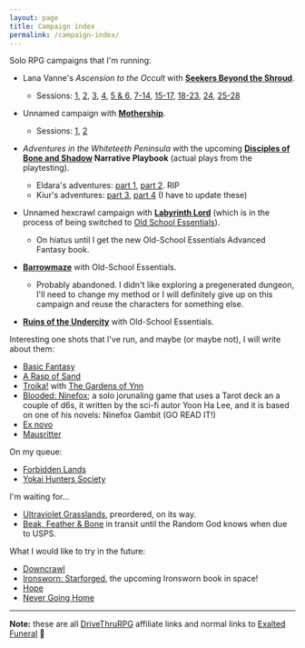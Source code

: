 ```yaml
---
layout: page
title: Campaign index
permalink: /campaign-index/
---
```


Solo RPG campaigns that I'm running: 

* Lana Vanne's *Ascension to the Occult* with **[Seekers Beyond the
  Shroud](https://www.exaltedfuneral.com/products/seekers-beyond-the-shroud?_pos=1&_sid=6d822758b&_ss=r)**.
  * Sessions: [1]({{site.baseurl}}/2020/02/25/play-report-burning-spices/),
  [2]({{site.baseurl}}/2020/02/27/play-report-the-egyptian-amulet/),
  [3]({{site.baseurl}}/2020/03/11/play-report-the-poison-research-lab/),
  [4]({{site.baseurl}}/2020/03/25/play-report-vice-and-virtue-tea-shop/),
  [5 &
  6]({{site.baseurl}}/2020/03/26/play-report-the-sinister-industrial-complex/),
  [7-14]({{site.baseurl}}/2020/03/27/play-report-more-than-a-week-of-magic-ritual-training/),
  [15-17]({{site.baseurl}}/2020/03/28/play-report-capture-the-thief-of-the-resurrection-gem/),
  [18-23]({{site.baseurl}}/2020/08/08/play-report-consecration-rituals-and-rescue-great-institute-of-cooking/),
  [24]({{site.baseurl}}/2020/08/09/play-report-eye-for-an-eye-assassination-for-the-causa-scientiae/),
  [25-28]({{site.baseurl}}/2020/08/12/play-report-release-the-stockbroker/)

* Unnamed campaign with
  **[Mothership](https://www.drivethrurpg.com/product/245017/Mothership-Players-Survival-Guide?affiliate_id=1914894)**.
  * Sessions:
    [1]({{site.baseurl}}/2020/02/29/play-report-faust-cherubim-king-10-704/),
    [2]({{site.baseurl}}/2020/03/30/play-report-mothership-frozen-dreams/)

* *Adventures in the Whiteteeth Peninsula* with the upcoming **[Disciples of Bone
  and
  Shadow](https://www.drivethrurpg.com/product/278377/Disciples-of-Bone--Shadow?affiliate_id=1914894)
  Narrative Playbook** (actual plays from the playtesting). 
  * Eldara's adventures: [part
    1]({{site.baseurl}}/2020/04/13/play-report-disciples-of-bone-and-shadow-playtest-1/),
    [part 2]({{site.baseurl}}/2020/04/16/play-report-disciples-of-bone-and-shadow-playtest-2/). RIP
  * Kiur's adventures: [part
    3]({{site.baseurl}}/2020/04/21/play-report-disciples-of-bone-and-shadow-playtest-3/),
    [part
    4]({{site.baseurl}}/2020/07/13/play-report-disciples-of-bone-and-shadow-playtest-4/)
    (I have to update these)

* Unnamed hexcrawl campaign with **[Labyrinth
  Lord](https://www.drivethrurpg.com/product/78524/Advanced-Edition-Companion-Labyrinth-Lord-noart-version)**
  (which is in the process of being switched to [Old School
  Essentials](https://necroticgnome.com/collections/old-school-essentials)).
  * On hiatus until I get the new Old-School Essentials Advanced Fantasy book.
  
* **[Barrowmaze](https://www.drivethrurpg.com/product/139762/Barrowmaze-Complete?affiliate_id=1914894)**
 with Old-School Essentials.
     * Probably abandoned. I didn't like exploring a pregenerated dungeon, I'll
       need to change my method or I will definitely give up on this campaign
       and reuse the characters for something else.
      
* **[Ruins of the
  Undercity](https://www.drivethrurpg.com/product/109821/Ruins-of-the-Undercity?affiliate_id=1914894)**
  with Old-School Essentials.
  

Interesting one shots that I've run, and maybe (or maybe not), I will write
about them:

* [Basic Fantasy](https://www.drivethrurpg.com/product/140455/Basic-Fantasy-RPG-3rd-Edition?affiliate_id=1914894)
* [A Rasp of Sand](https://www.drivethrurpg.com/product/298057/A-Rasp-of-Sand?affiliate_id=1914894)
* [Troika!](https://www.drivethrurpg.com/product/269791/Troika-Numinous-Edition?affiliate_id=1914894)
  with [The Gardens of
  Ynn](https://www.drivethrurpg.com/product/237544/The-Gardens-Of-Ynn?affiliate_id=1914894) 
* [Blooded: Ninefox](https://yhlee.itch.io/blooded); a solo jorunaling game
  that uses a Tarot deck an a couple of d6s, it written by the sci-fi autor
  Yoon Ha Lee, and it is based on one of his novels: Ninefox Gambit (GO READ
  IT!)
* [Ex novo](https://www.drivethrurpg.com/product/320563/Ex-Novo?affiliate_id=1914894)  
* [Mausritter](https://www.drivethrurpg.com/product/313115/Mausritter?affiliate_id=1914894)


On my queue:

* [Forbidden
  Lands](https://www.drivethrurpg.com/product/258593/Forbidden-Lands-Core-Game?affiliate_id=1914894)
* [Yokai Hunters Society](https://punkpadour.itch.io/yokai-hunter)

I'm waiting for...

* [Ultraviolet
  Grasslands](https://www.exaltedfuneral.com/products/the-ultra-violet-grasslands-and-the-black-city?_pos=1&_sid=d75268253&_ss=r),
  preordered, on its way.
* [Beak, Feather & Bone](https://www.drivethrurpg.com/product/311602/Beak-Feather--Bone?affiliate_id=1914894)
  in transit until the Random God knows when due to USPS.
  
What I would like to try in the future:

* [Downcrawl](https://www.drivethrurpg.com/product/278571/Downcrawl?affiliate_id=1914894)
* [Ironsworn:
  Starforged](https://www.ironswornrpg.com/starforge-preview-july-2019), the
  upcoming Ironsworn book in space! 
* [Hope](https://www.drivethrurpg.com/product/232710/Hope?affiliate_id=1914894)
* [Never Going
   Home](https://www.drivethrurpg.com/product/283637/Never-Going-Home?affiliate_id=1914894)

<hr>

**Note:** these are all
[DriveThruRPG](https://www.drivethrurpg.com/index.php?affiliate_id=1914894)
affiliate links and normal links to [Exalted
Funeral](https://www.exaltedfuneral.com/) 
:metal: 
